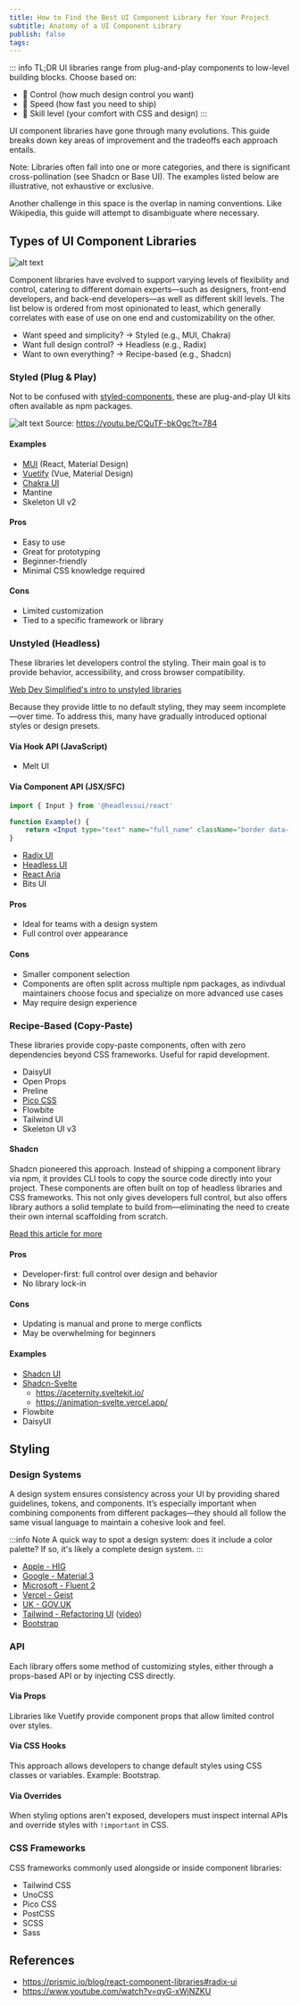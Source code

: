 ```yaml
---
title: How to Find the Best UI Component Library for Your Project
subtitle: Anatomy of a UI Component Library
publish: false
tags:
---
```


::: info TL;DR
UI libraries range from plug-and-play components to low-level building blocks. Choose based on:

- 🔧 Control (how much design control you want)
- 🚀 Speed (how fast you need to ship)
- 🧠 Skill level (your comfort with CSS and design)
  :::

UI component libraries have gone through many evolutions. This guide breaks down key areas of improvement and the tradeoffs each approach entails.

Note: Libraries often fall into one or more categories, and there is significant cross-pollination (see Shadcn or Base UI). The examples listed below are illustrative, not exhaustive or exclusive.

Another challenge in this space is the overlap in naming conventions. Like Wikipedia, this guide will attempt to disambiguate where necessary.

## Types of UI Component Libraries

![alt text](how-to-find-the-best-ui-component-library-for-my-project.svg)

Component libraries have evolved to support varying levels of flexibility and control, catering to different domain experts—such as designers, front-end developers, and back-end developers—as well as different skill levels. The list below is ordered from most opinionated to least, which generally correlates with ease of use on one end and customizability on the other.

- Want speed and simplicity? → Styled (e.g., MUI, Chakra)
- Want full design control? → Headless (e.g., Radix)
- Want to own everything? → Recipe-based (e.g., Shadcn)

### Styled (Plug & Play)

Not to be confused with [styled-components](https://styled-components.com/), these are plug-and-play UI kits often available as npm packages.

![alt text](how-to-find-the-best-ui-component-library-for-my-project-1.png)
Source: https://youtu.be/CQuTF-bkOgc?t=784

#### Examples

- [MUI](https://mui.com/) (React, Material Design)
- [Vuetify](https://vuetifyjs.com/) (Vue, Material Design)
- [Chakra UI](https://chakra-ui.com/)
- Mantine
- Skeleton UI v2

#### Pros

- Easy to use
- Great for prototyping
- Beginner-friendly
- Minimal CSS knowledge required

#### Cons

- Limited customization
- Tied to a specific framework or library

### Unstyled (Headless)

These libraries let developers control the styling. Their main goal is to provide behavior, accessibility, and cross browser compatibility.

[Web Dev Simplified's intro to unstyled libraries](https://youtu.be/yn6vFCRkC3c)

Because they provide little to no default styling, they may seem incomplete—over time. To address this, many have gradually introduced optional styles or design presets.

#### Via Hook API (JavaScript)

- Melt UI

#### Via Component API (JSX/SFC)

```jsx
import { Input } from '@headlessui/react'

function Example() {
	return <Input type="text" name="full_name" className="border data-[hover]:shadow data-[focus]:bg-blue-100" />
}
```

- [Radix UI](https://www.radix-ui.com/)
- [Headless UI](https://headlessui.com/)
- [React Aria](https://react-spectrum.adobe.com/)
- Bits UI

#### Pros

- Ideal for teams with a design system
- Full control over appearance

#### Cons

- Smaller component selection
- Components are often split across multiple npm packages, as indivdual maintainers choose focus and specialize on more advanced use cases
- May require design experience

### Recipe-Based (Copy-Paste)

These libraries provide copy-paste components, often with zero dependencies beyond CSS frameworks. Useful for rapid development.

- DaisyUI
- Open Props
- Preline
- [Pico CSS](https://picocss.com/)
- Flowbite
- Tailwind UI
- Skeleton UI v3

#### Shadcn

Shadcn pioneered this approach. Instead of shipping a component library via npm, it provides CLI tools to copy the source code directly into your project. These components are often built on top of headless libraries and CSS frameworks. This not only gives developers full control, but also offers library authors a solid template to build from—eliminating the need to create their own internal scaffolding from scratch.

[Read this article for more](https://manupa.dev/blog/anatomy-of-shadcn-ui)

#### Pros

- Developer-first: full control over design and behavior
- No library lock-in

#### Cons

- Updating is manual and prone to merge conflicts
- May be overwhelming for beginners

#### Examples

- [Shadcn UI](https://ui.shadcn.com/)
- [Shadcn-Svelte](https://www.shadcn-svelte.com/)
  - https://aceternity.sveltekit.io/
  - https://animation-svelte.vercel.app/
- Flowbite
- DaisyUI

## Styling

### Design Systems

A design system ensures consistency across your UI by providing shared guidelines, tokens, and components. It’s especially important when combining components from different packages—they should all follow the same visual language to maintain a cohesive look and feel.

:::info Note
A quick way to spot a design system: does it include a color palette? If so, it's likely a complete design system.
:::

- [Apple - HIG](https://developer.apple.com/design/human-interface-guidelines)
- [Google - Material 3](https://m3.material.io/)
- [Microsoft - Fluent 2](https://fluent2.microsoft.design/)
- [Vercel - Geist](https://vercel.com/design)
- [UK - GOV.UK](https://design-system.service.gov.uk/get-started/)
- [Tailwind - Refactoring UI](https://www.refactoringui.com/) ([video](https://www.youtube.com/watch?v=ZuLn42merAg))
- [Bootstrap](https://getbootstrap.com/)

### API

Each library offers some method of customizing styles, either through a props-based API or by injecting CSS directly.

#### Via Props

Libraries like Vuetify provide component props that allow limited control over styles.

#### Via CSS Hooks

This approach allows developers to change default styles using CSS classes or variables. Example: Bootstrap.

#### Via Overrides

When styling options aren't exposed, developers must inspect internal APIs and override styles with `!important` in CSS.

### CSS Frameworks

CSS frameworks commonly used alongside or inside component libraries:

- Tailwind CSS
- UnoCSS
- Pico CSS
- PostCSS
- SCSS
- Sass

<!-- ## Storybook

If you’re serious about UI development, Storybook (and Chromatic) is essential. Think of it as unit testing for your UI—great for documentation and preventing regressions.  -->

## References

- https://prismic.io/blog/react-component-libraries#radix-ui
- https://www.youtube.com/watch?v=qyG-xWjNZKU
